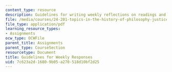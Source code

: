 ```yaml
---
content_type: resource
description: Guidelines for writing weekly reflections on readings and class discussion.
file: /media/courses/24-201-topics-in-the-history-of-philosophy-justice-political-economy-spring-2016/7c623a2d16809b05a270518d10bf2d25_MIT24_201S16_Responses.pdf
file_type: application/pdf
learning_resource_types:
- Assignments
ocw_type: OCWFile
parent_title: Assignments
parent_type: CourseSection
resourcetype: Document
title: Guidelines for Weekly Responses
uid: 7c623a2d-1680-9b05-a270-518d10bf2d25
---
```

